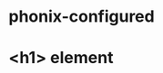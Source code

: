 # phonix-configured
<!DOCTYPE html>
<html>
  <head>
    <meta charset="utf-8">
    <title>&lt;title&gt; element</title>
  </head>
  <body>
    <h1>&lt;h1&gt; element</h1>
  </body>
</html>

